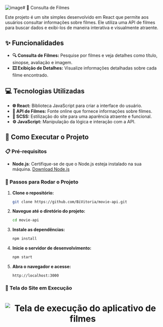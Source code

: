 ![image](https://github.com/user-attachments/assets/05204e63-5488-4fc6-9bdf-8d2a277d10bc)# 📝 Consulta de Filmes

Este projeto é um site simples desenvolvido em React que permite aos usuários consultar informações sobre filmes. Ele utiliza uma API de filmes para buscar dados e exibi-los de maneira interativa e visualmente atraente.

## ✨ Funcionalidades

- **🔍 Consulta de Filmes:** Pesquise por filmes e veja detalhes como título, sinopse, avaliação e imagem.
- **🎞️ Exibição de Detalhes:** Visualize informações detalhadas sobre cada filme encontrado.

## 💻 Tecnologias Utilizadas

- **🌐 React:** Biblioteca JavaScript para criar a interface do usuário.
- **📡 API de Filmes:** Fonte online que fornece informações sobre filmes.
- **🎨 SCSS:** Estilização do site para uma aparência atraente e funcional.
- **⚙️ JavaScript:** Manipulação da lógica e interação com a API.

## 🚀 Como Executar o Projeto

### 📋 Pré-requisitos

- **Node.js**: Certifique-se de que o Node.js esteja instalado na sua máquina. [Download Node.js](https://nodejs.org/)

### 🔧 Passos para Rodar o Projeto

1. **Clone o repositório:**
    ```bash
    git clone https://github.com/BiVitoria/movie-api.git
    ```
2. **Navegue até o diretório do projeto:**
    ```bash
    cd movie-api
    ```
3. **Instale as dependências:**
    ```bash
    npm install
    ```
4. **Inicie o servidor de desenvolvimento:**
    ```bash
    npm start
    ```
5. **Abra o navegador e acesse:**
    ```text
    http://localhost:3000
    ```

### 📸 Tela do Site em Execução

<h1 align="center"> <img src=""
alt="Tela de execução do aplicativo de filmes"/> </h1>
